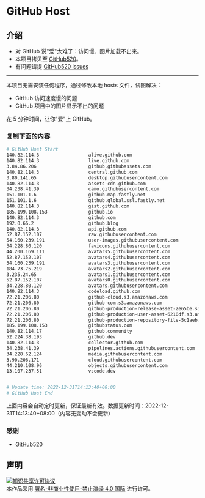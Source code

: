 # GitHub Host
## 介绍
- 对 GitHub 说"爱"太难了：访问慢、图片加载不出来。
- 本项目拷贝至 [GitHub520](https://github.com/521xueweihan/GitHub520)。
- 有问题请提 [GitHub520 issues](https://github.com/521xueweihan/GitHub520/issues/new)

---

本项目无需安装任何程序，通过修改本地 hosts 文件，试图解决：
- GitHub 访问速度慢的问题
- GitHub 项目中的图片显示不出的问题

花 5 分钟时间，让你"爱"上 GitHub。

### 复制下面的内容
```bash
# GitHub Host Start
140.82.114.3                  alive.github.com
140.82.114.3                  live.github.com
3.84.86.206                   github.githubassets.com
140.82.114.3                  central.github.com
3.80.141.65                   desktop.githubusercontent.com
140.82.114.3                  assets-cdn.github.com
34.238.41.39                  camo.githubusercontent.com
151.101.1.6                   github.map.fastly.net
151.101.1.6                   github.global.ssl.fastly.net
140.82.114.3                  gist.github.com
185.199.108.153               github.io
140.82.114.3                  github.com
192.0.66.2                    github.blog
140.82.114.3                  api.github.com
52.87.152.107                 raw.githubusercontent.com
54.160.239.191                user-images.githubusercontent.com
34.228.80.120                 favicons.githubusercontent.com
44.200.169.111                avatars5.githubusercontent.com
52.87.152.107                 avatars4.githubusercontent.com
54.160.239.191                avatars3.githubusercontent.com
184.73.75.219                 avatars2.githubusercontent.com
3.235.24.65                   avatars1.githubusercontent.com
52.87.152.107                 avatars0.githubusercontent.com
34.228.80.120                 avatars.githubusercontent.com
140.82.114.3                  codeload.github.com
72.21.206.80                  github-cloud.s3.amazonaws.com
72.21.206.80                  github-com.s3.amazonaws.com
72.21.206.80                  github-production-release-asset-2e65be.s3.amazonaws.com
72.21.206.80                  github-production-user-asset-6210df.s3.amazonaws.com
72.21.206.80                  github-production-repository-file-5c1aeb.s3.amazonaws.com
185.199.108.153               githubstatus.com
140.82.114.17                 github.community
52.224.38.193                 github.dev
140.82.114.3                  collector.github.com
34.238.41.39                  pipelines.actions.githubusercontent.com
34.228.62.124                 media.githubusercontent.com
3.90.206.171                  cloud.githubusercontent.com
44.210.108.96                 objects.githubusercontent.com
13.107.237.51                 vscode.dev


# Update time: 2022-12-31T14:13:40+08:00
# GitHub Host End

```
上面内容会自动定时更新，保证最新有效。数据更新时间：2022-12-31T14:13:40+08:00（内容无变动不会更新）

### 感谢

- [GitHub520](https://github.com/521xueweihan/GitHub520)

## 声明
<a rel="license" href="https://creativecommons.org/licenses/by-nc-nd/4.0/deed.zh"><img alt="知识共享许可协议" style="border-width: 0" src="https://licensebuttons.net/l/by-nc-nd/4.0/88x31.png"></a><br>本作品采用 <a rel="license" href="https://creativecommons.org/licenses/by-nc-nd/4.0/deed.zh">署名-非商业性使用-禁止演绎 4.0 国际</a> 进行许可。